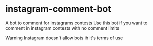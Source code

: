 # instagram-comment-bot
A bot to comment for instagrams contests 
Use this bot if you want to comment in instagram contests with no comment limits

Warning
Instagram doesn't allow bots ih it's terms of use
